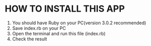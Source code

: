 # HOW TO INSTALL THIS APP

1. You should have Ruby on your PC(version 3.0.2 recommended)
2. Save index.rb on your PC
3. Open the terminal and run this file (index.rb)
4. Check the result
